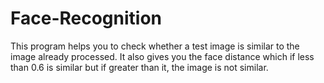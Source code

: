 # Face-Recognition
This program helps you to check whether a test image is similar to the image already processed.
It also gives you the face distance which if less than 0.6 is similar but if greater than it, the image is not similar. 
